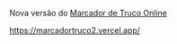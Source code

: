 Nova versão do [Marcador de Truco Online](https://www.marcadordetruco.com.br)

https://marcadortruco2.vercel.app/
